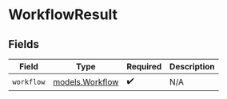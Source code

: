 # WorkflowResult


## Fields

| Field                                    | Type                                     | Required                                 | Description                              |
| ---------------------------------------- | ---------------------------------------- | ---------------------------------------- | ---------------------------------------- |
| `workflow`                               | [models.Workflow](../models/workflow.md) | :heavy_check_mark:                       | N/A                                      |